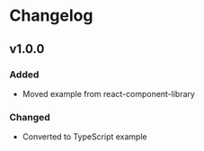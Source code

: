 # Changelog

## v1.0.0

### Added

-   Moved example from react-component-library

### Changed

-   Converted to TypeScript example
